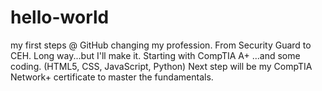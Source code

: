# hello-world
my first steps @ GitHub
changing my profession. From Security Guard to CEH. Long way...but I'll make it.
Starting with CompTIA A+
...and some coding. (HTML5, CSS, JavaScript, Python)
Next step will be my CompTIA Network+ certificate to master the fundamentals.

